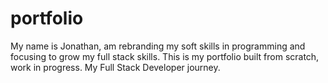 # portfolio
My name is Jonathan, am rebranding my soft skills in programming and focusing to grow my full stack skills.
This is my portfolio built from scratch, work in progress.
My Full Stack Developer journey.
